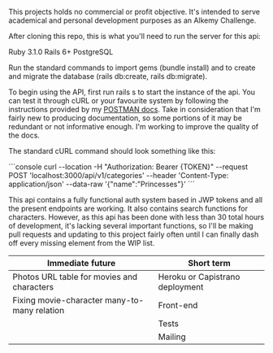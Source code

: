 This projects holds no commercial or profit objective. It's intended to serve academical and personal development purposes as an Alkemy Challenge.


After cloning this repo, this is what you'll need to run the server for this api:

Ruby 3.1.0
Rails 6+
PostgreSQL

Run the standard commands to import gems (bundle install) and to create and migrate the database (rails db:create, rails db:migrate).

To begin using the API, first run rails s to start the instance of the api. You can test it through cURL or your favourite system by following the instructions provided by my [POSTMAN docs](https://documenter.getpostman.com/view/19395140/UVeGqkme). Take in consideration that I'm fairly new to producing documentation, so some portions of it may be redundant or not informative enough. I'm working to improve the quality of the docs.

The standard cURL command should look something like this:

´´´console
curl --location  -H "Authorization: Bearer {TOKEN}" --request POST 'localhost:3000/api/v1/categories' --header 'Content-Type: application/json' --data-raw '{"name":"Princesses"}'
´´´

This api contains a fully functional auth system based in JWP tokens and all the present endpoints are working. It also contains search functions for characters.
However, as this api has been done with less than 30 total hours of development, it's lacking several important functions, so I'll be making pull requests and updating to this project fairly often until I can finally dash off every missing element from the WIP list.


| Immediate future                                 |Short term |
| ------------------------------------------------ |-----------|
| Photos URL table for movies and characters       | Heroku or Capistrano deployment|
| Fixing movie-character many-to-many relation     | Front-end        |
|                                                  | Tests            |
|                                                  | Mailing          |

